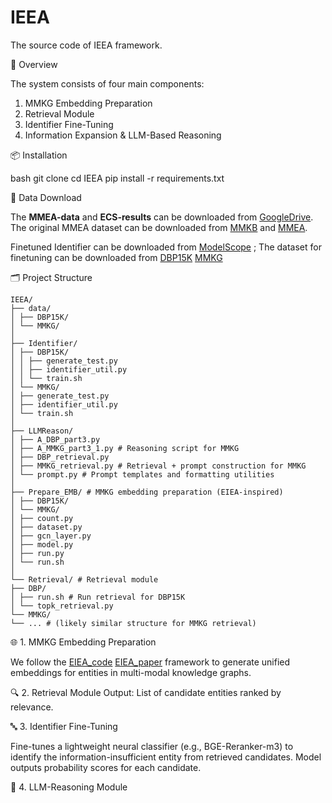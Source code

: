 # IEEA
The source code of IEEA framework.

🔧 Overview

The system consists of four main components:

1. MMKG Embedding Preparation
2. Retrieval Module
3. Identifier Fine-Tuning
4. Information Expansion & LLM-Based Reasoning

📦 Installation

bash
git clone
cd IEEA
pip install -r requirements.txt

🔗 Data Download

The **MMEA-data** and **ECS-results** can be downloaded from  [GoogleDrive](https://drive.google.com/drive/folders/1wfErYdAV93yxPtPHqkGanbmb_Ztv-LRU?usp=drive_link).
The original MMEA dataset can be downloaded from  [MMKB](https://github.com/mniepert/mmkb) and [MMEA](https://github.com/lzxlin/mclea?tab=readme-ov-file).

Finetuned Identifier can be downloaded from [ModelScope](https://www.modelscope.cn/collections/ICEA-88f1bd52936f4e) ;
The dataset for finetuning can be downloaded from [DBP15K](https://www.modelscope.cn/datasets/hahawang111/DBP15K) [MMKG](https://www.modelscope.cn/datasets/hahawang111/MMKG_information_insufficiency_identifier_finetune_dataset)



🗂️ Project Structure
```
IEEA/
├── data/
│ ├── DBP15K/
│ └── MMKG/
│
├── Identifier/
│ ├── DBP15K/
│ │ ├── generate_test.py
│ │ ├── identifier_util.py
│ │ └── train.sh
│ └── MMKG/
│ ├── generate_test.py
│ ├── identifier_util.py
│ └── train.sh
│
├── LLMReason/
│ ├── A_DBP_part3.py
│ ├── A_MMKG_part3_1.py # Reasoning script for MMKG
│ ├── DBP_retrieval.py
│ ├── MMKG_retrieval.py # Retrieval + prompt construction for MMKG
│ └── prompt.py # Prompt templates and formatting utilities
│
├── Prepare_EMB/ # MMKG embedding preparation (EIEA-inspired)
│ ├── DBP15K/
│ └── MMKG/
│ ├── count.py
│ ├── dataset.py
│ ├── gcn_layer.py
│ ├── model.py
│ ├── run.py
│ └── run.sh
│
└── Retrieval/ # Retrieval module
├── DBP/
│ ├── run.sh # Run retrieval for DBP15K
│ └── topk_retrieval.py
└── MMKG/
└── ... # (likely similar structure for MMKG retrieval)
```

🌐 1. MMKG Embedding Preparation

We follow the [EIEA_code](https://github.com/Bubble-bubble77/EIEA) [EIEA_paper](https://dl.acm.org/doi/10.1145/3711896.3736948) framework to generate unified embeddings for entities in multi-modal knowledge graphs.

🔍 2. Retrieval Module
Output: List of candidate entities ranked by relevance.

🔤 3. Identifier Fine-Tuning

Fine-tunes a lightweight neural classifier (e.g., BGE-Reranker-m3) to identify the information-insufficient entity from retrieved candidates.
Model outputs probability scores for each candidate. 

🤖 4. LLM-Reasoning Module

